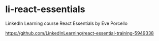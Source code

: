 # li-react-essentials
LinkedIn Learning course React Essentials by Eve Porcello

https://github.com/LinkedInLearning/react-essential-training-5949338

